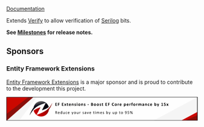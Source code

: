 [Documentation](https://github.com/VerifyTests/Verify.Serilo)

Extends [Verify](https://github.com/VerifyTests/Verify) to allow verification of [Serilog](https://serilog.net/) bits.<!-- singleLineInclude: intro. path: /docs/intro.include.md -->

**See [Milestones](https://github.com/VerifyTests/Verify.Serilo/milestones?state=closed) for release notes.**


## Sponsors


### Entity Framework Extensions<!-- include: zzz. path: /docs/zzz.include.md -->

[Entity Framework Extensions](https://entityframework-extensions.net/?utm_source=simoncropp&utm_medium=Verify.Serilog) is a major sponsor and is proud to contribute to the development this project.

[![Entity Framework Extensions](https://raw.githubusercontent.com/VerifyTests/Verify.Serilog/refs/heads/main/docs/zzz.png)](https://entityframework-extensions.net/?utm_source=simoncropp&utm_medium=Verify.Serilog)<!-- endInclude -->
